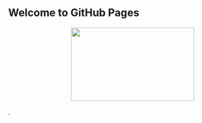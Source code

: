 ## Welcome to GitHub Pages

<p align="center">
<img src="https://github.com/NingWang1990/machine_learning_kinetics/blob/master/learning_kinetics_demo_video_cut.mp4" width="250" height="150" >
</p>.
